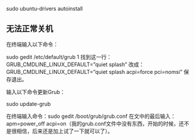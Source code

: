    sudo ubuntu-drivers autoinstall



## 无法正常关机

在终端输入以下命令：

sudo gedit /etc/default/grub
1
找到这一行：GRUB_CMDLINE_LINUX_DEFAULT=”quiet splash”
改成：GRUB_CMDLINE_LINUX_DEFAULT=”quiet splash acpi=force pci=nomsi”
保存退出。

输入以下命令更新Grub：

sudo update-grub


在终端输入命令：sudo gedit /boot/grub/grub.conf 在文中的最后输入：apm=power_off acpi=on（我的grub.conf文件中没有东西，开始的时候，还不是很相信，后来还是加上试了一下就可以了）。

